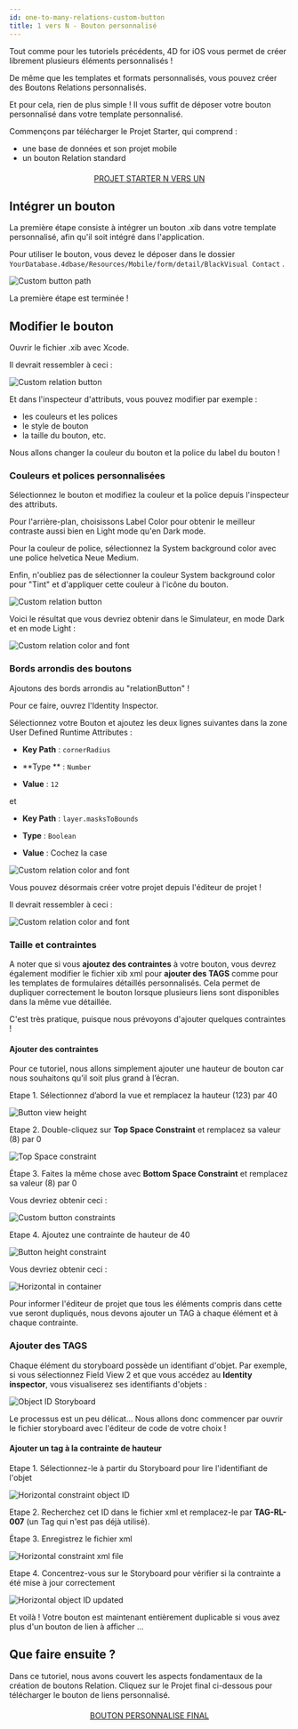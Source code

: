 ```yaml
---
id: one-to-many-relations-custom-button
title: 1 vers N - Bouton personnalisé
---
```


Tout comme pour les tutoriels précédents, 4D for iOS vous permet de créer librement plusieurs éléments personnalisés !

De même que les templates et formats personnalisés, vous pouvez créer des Boutons Relations personnalisés.

Et pour cela, rien de plus simple ! Il vous suffit de déposer votre bouton personnalisé dans votre template personnalisé.

Commençons par télécharger le Projet Starter, qui comprend :

* une base de données et son projet mobile
* un bouton Relation standard

<div style="text-align: center; margin-top: 20px; margin-bottom: 20px">
  <p>
    

<a class="button"
href="../assets/en/relations/OneToMany-CustomButton-TimeKeeper-StarterProject.zip">PROJET STARTER N VERS UN</a>

  </p>
</div>

## Intégrer un bouton

La première étape consiste à intégrer un bouton .xib dans votre template personnalisé, afin qu'il soit intégré dans l'application.

Pour utiliser le bouton, vous devez le déposer dans le dossier ```YourDatabase.4dbase/Resources/Mobile/form/detail/BlackVisual Contact``` .

![Custom button path](assets/en/relations/Relation-custom-button-path.png)

La première étape est terminée !

## Modifier le bouton

Ouvrir le fichier .xib avec Xcode.

Il devrait ressembler à ceci :

![Custom relation button](assets/en/relations/Relations-custom-button-relationButton-4D-for-iOS.png)

Et dans l'inspecteur d'attributs, vous pouvez modifier par exemple :

* les couleurs et les polices
* le style de bouton
* la taille du bouton, etc.

Nous allons changer la couleur du bouton et la police du label du bouton !

### Couleurs et polices personnalisées

Sélectionnez le bouton et modifiez la couleur et la police depuis l'inspecteur des attributs.

Pour l'arrière-plan, choisissons Label Color pour obtenir le meilleur contraste aussi bien en Light mode qu'en Dark mode.

Pour la couleur de police, sélectionnez la System background color avec une police helvetica Neue Medium.

Enfin, n'oubliez pas de sélectionner la couleur System background color pour "Tint" et d'appliquer cette couleur à l'icône du bouton.

![Custom relation button](assets/en/relations/Relations-custom-button-relationButton-4D-for-iOS-font-and-Color.png)

Voici le résultat que vous devriez obtenir dans le Simulateur, en mode Dark et en mode Light :

![Custom relation color and font](assets/en/relations/Custom-relation-button-Light-and-Dark-mode-font-and-color.png)

### Bords arrondis des boutons

Ajoutons des bords arrondis au "relationButton" !

Pour ce faire, ouvrez l'Identity Inspector.

Sélectionnez votre Bouton et ajoutez les deux lignes suivantes dans la zone User Defined Runtime Attributes :

* **Key Path** : ```cornerRadius```

* **Type ** : ```Number```

* **Value** : ```12```

et

* **Key Path** : ```layer.masksToBounds```

* **Type** : ```Boolean```

* **Value** : Cochez la case

![Custom relation color and font](assets/en/relations/Custom-relation-button-Xcode-round-corners.png)

Vous pouvez désormais créer votre projet depuis l'éditeur de projet !

Il devrait ressembler à ceci :

![Custom relation color and font](assets/en/relations/Custom-relation-button-round-corners.png)

### Taille et contraintes

A noter que si vous **ajoutez des contraintes** à votre bouton, vous devrez également modifier le fichier xib xml pour **ajouter des TAGS** comme pour les templates de formulaires détaillés personnalisés. Cela permet de dupliquer correctement le bouton lorsque plusieurs liens sont disponibles dans la même vue détaillée.

C'est très pratique, puisque nous prévoyons d'ajouter quelques contraintes !

#### Ajouter des contraintes

Pour ce tutoriel, nous allons simplement ajouter une hauteur de bouton car nous souhaitons qu’il soit plus grand à l’écran.

Etape 1. Sélectionnez d’abord la vue et remplacez la hauteur (123) par 40

![Button view height](assets/en/relations/Button-view-height.png)

Etape 2. Double-cliquez sur **Top Space Constraint** et remplacez sa valeur (8) par 0

![Top Space constraint](assets/en/relations/Top-Space-constraint.png)

Étape 3. Faites la même chose avec **Bottom Space Constraint** et remplacez sa valeur (8) par 0

Vous devriez obtenir ceci :

![Custom  button constraints](assets/en/relations/Custom-button-constraints.png)

Etape 4. Ajoutez une contrainte de hauteur de 40

![Button height constraint](assets/en/relations/Button-height-constraint.png)

Vous devriez obtenir ceci :

![Horizontal in container](assets/en/relations/Custom-relation-button-constraints.png)

Pour informer l'éditeur de projet que tous les éléments compris dans cette vue seront dupliqués, nous devons ajouter un TAG à chaque élément et à chaque contrainte.

### Ajouter des TAGS

Chaque élément du storyboard possède un identifiant d'objet. Par exemple, si vous sélectionnez Field View 2 et que vous accédez au **Identity inspector**, vous visualiserez ses identifiants d'objets :

![Object ID Storyboard](assets/en/relations/Custom-button-object-id-storyboard.png)

Le processus est un peu délicat... Nous allons donc commencer par ouvrir le fichier storyboard avec l'éditeur de code de votre choix !

#### Ajouter un tag à la contrainte de hauteur

Etape 1. Sélectionnez-le à partir du Storyboard pour lire l'identifiant de l'objet

![Horizontal constraint object ID](assets/en/relations/Horizontal-constraint-object-ID.png)

Etape 2. Recherchez cet ID dans le fichier xml et remplacez-le par **TAG-RL-007** (un Tag qui n'est pas déjà utilisé).

Étape 3. Enregistrez le fichier xml

![Horizontal constraint xml file](assets/en/relations/Horizontal-constraint-xml-file.png)

Etape 4. Concentrez-vous sur le Storyboard pour vérifier si la contrainte a été mise à jour correctement

![Horizontal object ID updated](assets/en/relations/Horizontal-object-id-updated.png)

Et voilà ! Votre bouton est maintenant entièrement duplicable si vous avez plus d'un bouton de lien à afficher ...

## Que faire ensuite ?

Dans ce tutoriel, nous avons couvert les aspects fondamentaux de la création de boutons Relation. Cliquez sur le Projet final ci-dessous pour télécharger le bouton de liens personnalisé.

<div style="text-align: center; margin-top: 20px; margin-bottom: 20px">
  <p>
    

<a class="button"
href="../assets/en/relations/relationButton.xib.zip">BOUTON PERSONNALISE FINAL</a>

  </p>
</div>